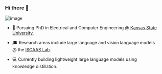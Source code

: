 ### Hi there 👋

<!--
**alishafique3/alishafique3** is a ✨ _special_ ✨ repository because its `README.md` (this file) appears on your GitHub profile.

Here are some ideas to get you started:

- 🔭 I’m currently working on ...
- 🌱 I’m currently learning ...
- 👯 I’m looking to collaborate on ...
- 🤔 I’m looking for help with ...
- 💬 Ask me about ...
- 📫 How to reach me: ...
- 😄 Pronouns: ...
- ⚡ Fun fact: ...
-->

![image]({[BadgeURLHere](https://img.shields.io/badge/LinkedIn-0077B5?style=for-the-badge&logo=linkedin&logoColor=white)})

- 📖 Pursuing PhD in Electrical and Computer Engineering @ [Kansas State University](https://www.k-state.edu/home/).

- 🎓 Research areas include large language and vision language models @ the [ISCAAS Lab](https://people.cs.ksu.edu/~amunir/lab/).

- 💻 Currently building lightweight large language models using knowledge distillation.

